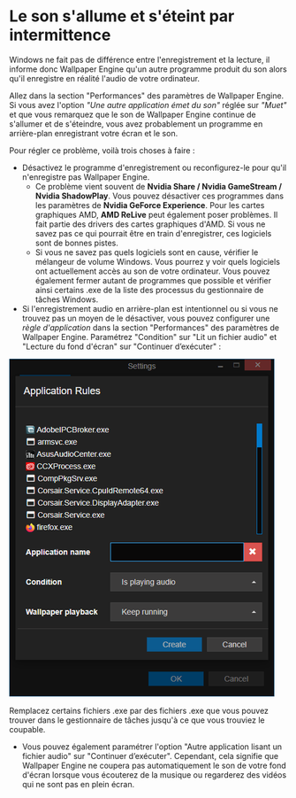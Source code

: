 # Le son s'allume et s'éteint par intermittence

Windows ne fait pas de différence entre l'enregistrement et la lecture, il informe donc Wallpaper Engine qu'un autre programme produit du son alors qu'il enregistre en réalité l'audio de votre ordinateur.

Allez dans la section "Performances" des paramètres de Wallpaper Engine. Si vous avez l'option *"Une autre application émet du son"* réglée sur *"Muet"* et que vous remarquez que le son de Wallpaper Engine continue de s'allumer et de s'éteindre, vous avez probablement un programme en arrière-plan enregistrant votre écran et le son.

Pour régler ce problème, voilà trois choses à faire :

* Désactivez le programme d'enregistrement ou reconfigurez-le pour qu'il n'enregistre pas Wallpaper Engine.
    * Ce problème vient souvent de **Nvidia Share / Nvidia GameStream / Nvidia ShadowPlay**. Vous pouvez désactiver ces programmes dans les paramètres de **Nvidia GeForce Experience**. Pour les cartes graphiques AMD, **AMD ReLive** peut également poser problèmes. Il fait partie des drivers des cartes graphiques d'AMD. Si vous ne savez pas ce qui pourrait être en train d'enregistrer, ces logiciels sont de bonnes pistes.
    * Si vous ne savez pas quels logiciels sont en cause, vérifier le mélangeur de volume Windows. Vous pourrez y voir quels logiciels ont actuellement accès au son de votre ordinateur. Vous pouvez également fermer autant de programmes que possible et vérifier ainsi certains .exe de la liste des processus du gestionnaire de tâches Windows.
* Si l'enregistrement audio en arrière-plan est intentionnel ou si vous ne trouvez pas un moyen de le désactiver, vous pouvez configurer une *règle d'application* dans la section "Performances" des paramètres de Wallpaper Engine. Paramétrez "Condition" sur "Lit un fichier audio" et "Lecture du fond d'écran" sur "Continuer d’exécuter" :

![Les Règles de l'application se trouvent dans la section "Performances" des paramètres de Wallpaper Engine](./applicationrule.png)

Remplacez certains fichiers .exe par des fichiers .exe que vous pouvez trouver dans le gestionnaire de tâches jusqu'à ce que vous trouviez le coupable.

* Vous pouvez également paramétrer l'option "Autre application lisant un fichier audio" sur "Continuer d’exécuter". Cependant, cela signifie que Wallpaper Engine ne coupera pas automatiquement le son de votre fond d'écran lorsque vous écouterez de la musique ou regarderez des vidéos qui ne sont pas en plein écran.
